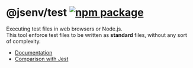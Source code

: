 # @jsenv/test [![npm package](https://img.shields.io/npm/v/@jsenv/test.svg?logo=npm&label=package)](https://www.npmjs.com/package/@jsenv/test)

Executing test files in web browsers or Node.js.  
This tool enforce test files to be written as **standard** files, without any sort of complexity.

- [Documentation](<https://github.com/jsenv/core/wiki/D)-Test>)
- [Comparison with Jest](./docs/comparison_jest.md)
